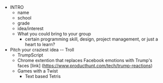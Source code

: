 - INTRO
  - name
  - school
  - grade
  - idea/interest
  - What you could bring to your group
     - certain programming skill, design, project management, or just a heart to learn?
- Pitch your craziest idea
   -- Troll
    - TrumpScript
    - Chrome extention that replaces Facebook emotions with Trump's faces [link] (https://www.producthunt.com/tech/trump-reactions)
  - Games with a Twist
    - Text based Tetris
